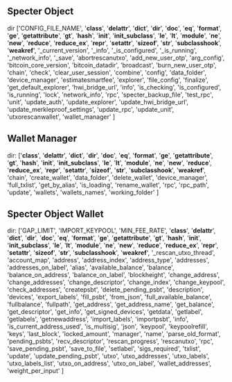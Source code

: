 ## Specter Object

dir
['CONFIG_FILE_NAME', '__class__', '__delattr__', '__dict__', '__dir__', '__doc__', '__eq__', '__format__', '__ge__', '__getattribute__', '__gt__', '__hash__', '__init__', '__init_subclass__', '__le__', '__lt__', '__module__', '__ne__', '__new__', '__reduce__', '__reduce_ex__', '__repr__', '__setattr__', '__sizeof__', '__str__', '__subclasshook__', '__weakref__', '_current_version', '_info', '_is_configured', '_is_running', '_network_info', '_save', 'abortrescanutxo', 'add_new_user_otp', 'arg_config', 'bitcoin_core_version', 'bitcoin_datadir', 'broadcast', 'burn_new_user_otp', 'chain', 'check', 'clear_user_session', 'combine', 'config', 'data_folder', 'device_manager', 'estimatesmartfee', 'explorer', 'file_config', 'finalize', 'get_default_explorer', 'hwi_bridge_url', 'info', 'is_checking', 'is_configured', 'is_running', 'lock', 'network_info', 'rpc', 'specter_backup_file', 'test_rpc', 'unit', 'update_auth', 'update_explorer', 'update_hwi_bridge_url', 'update_merkleproof_settings', 'update_rpc', 'update_unit', 'utxorescanwallet', 'wallet_manager' ]

## Wallet Manager

dir:
['__class__', '__delattr__', '__dict__', '__dir__', '__doc__', '__eq__', '__format__', '__ge__', '__getattribute__', '__gt__', '__hash__', '__init__', '__init_subclass__', '__le__', '__lt__', '__module__', '__ne__', '__new__', '__reduce__', '__reduce_ex__', '__repr__', '__setattr__', '__sizeof__', '__str__', '__subclasshook__', '__weakref__', 'chain', 'create_wallet', 'data_folder', 'delete_wallet', 'device_manager', 'full_txlist', 'get_by_alias', 'is_loading', 'rename_wallet', 'rpc', 'rpc_path', 'update', 'wallets', 'wallets_names', 'working_folder' ]

## Specter Object Wallet

dir:
['GAP_LIMIT', 'IMPORT_KEYPOOL', 'MIN_FEE_RATE', '__class__', '__delattr__', '__dict__', '__dir__', '__doc__', '__eq__', '__format__', '__ge__', '__getattribute__', '__gt__', '__hash__', '__init__', '__init_subclass__', '__le__', '__lt__', '__module__', '__ne__', '__new__', '__reduce__', '__reduce_ex__', '__repr__', '__setattr__', '__sizeof__', '__str__', '__subclasshook__', '__weakref__', '_rescan_utxo_thread', 'account_map', 'address', 'address_index', 'address_type', 'addresses', 'addresses_on_label', 'alias', 'available_balance', 'balance', 'balance_on_address', 'balance_on_label', 'blockheight', 'change_address', 'change_addresses', 'change_descriptor', 'change_index', 'change_keypool', 'check_addresses', 'createpsbt', 'delete_pending_psbt', 'description', 'devices', 'export_labels', 'fill_psbt', 'from_json', 'full_available_balance', 'fullbalance', 'fullpath', 'get_address', 'get_address_name', 'get_balance', 'get_descriptor', 'get_info', 'get_signed_devices', 'getdata', 'getlabel', 'getlabels', 'getnewaddress', 'import_labels', 'importpsbt', 'info', 'is_current_address_used', 'is_multisig', 'json', 'keypool', 'keypoolrefill', 'keys', 'last_block', 'locked_amount', 'manager', 'name', 'parse_old_format', 'pending_psbts', 'recv_descriptor', 'rescan_progress', 'rescanutxo', 'rpc', 'save_pending_psbt', 'save_to_file', 'setlabel', 'sigs_required', 'txlist', 'update', 'update_pending_psbt', 'utxo', 'utxo_addresses', 'utxo_labels', 'utxo_labels_list', 'utxo_on_address', 'utxo_on_label', 'wallet_addresses', 'weight_per_input' ]

